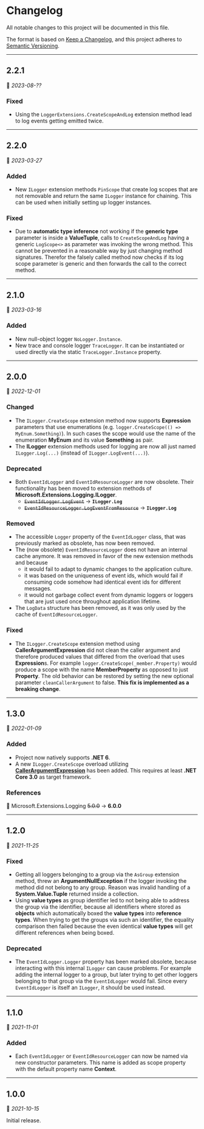 # Changelog

All notable changes to this project will be documented in this file.

The format is based on [Keep a Changelog](https://keepachangelog.com/en/1.0.0/), and this project adheres to [Semantic Versioning](https://semver.org/spec/v2.0.0.html).
___

## 2.2.1

:calendar: _2023-08-??_

### Fixed

- Using the `LoggerExtensions.CreateScopeAndLog` extension method lead to log events getting emitted twice.

___

## 2.2.0

:calendar: _2023-03-27_

### Added

- New `ILogger` extension methods `PinScope` that create log scopes that are not removable and return the same `ILogger` instance for chaining. This can be used when initially setting up logger instances.

### Fixed

- Due to **automatic type inference** not working if the **generic type** parameter is inside a **ValueTuple**, calls to `CreateScopeAndLog` having a generic `LogScope<>` as parameter was invoking the wrong method. This cannot be prevented in a reasonable way by just changing method signatures. Therefor the falsely called method now checks if its log scope parameter is generic and then forwards the call to the correct method.

___

## 2.1.0

:calendar: _2023-03-16_

### Added

- New null-object logger `NoLogger.Instance`.
- New trace and console logger `TraceLogger`. It can be instantiated or used directly via the static `TraceLogger.Instance` property.

___

## 2.0.0

:calendar: _2022-12-01_

### Changed

- The `ILogger.CreateScope` extension method now supports **Expression** parameters that use enumerations (e.g. `logger.CreateScope(() => MyEnum.Something)`). In such cases the scope would use the name of the enumeration **MyEnum** and its value **Something** as pair.
- The **ILogger** extension methods used for logging are now all just named `ILogger.Log(...)` (instead of `ILogger.LogEvent(...)`).

### Deprecated

- Both `EventIdLogger` and `EventIdResourceLogger` are now obsolete. Their functionality has been moved to extension methods of **Microsoft.Extensions.Logging.ILogger**.
	- ~~`EventIdLogger.LogEvent`~~ → **`ILogger.Log`**
	- ~~`EventIdResourceLogger.LogEventFromResource`~~ → **`ILogger.Log`**

### Removed

- The accessible `Logger` property of the `EventIdLogger` class, that was previously marked as obsolete, has now been removed.
- The (now obsolete) `EventIdResourceLogger` does not have an internal cache anymore. It was removed in favor of the new extension methods and because
  - it would fail to adapt to dynamic changes to the application culture.
  - it was based on the uniqueness of event ids, which would fail if consuming code somehow had identical event ids for different messages.
  - it would not garbage collect event from dynamic loggers or loggers that are just used once throughout application lifetime.
- The `LogData` structure has been removed, as it was only used by the cache of `EventIdResourceLogger`.

### Fixed

-   The `ILogger.CreateScope` extension method using **CallerArgumentExpression** did not clean the caller argument and therefore produced values that differed from the overload that uses **Expression**s. For example `logger.CreateScope(_member.Property)` would produce a scope with the name **MemberProperty** as opposed to just **Property**. The old behavior can be restored by setting the new optional parameter `cleanCallerArgument` to false. **This fix is implemented as a breaking change**.

___

## 1.3.0

:calendar: _2022-01-09_

### Added

- Project now natively supports **.NET 6**.
- A new `ILogger.CreateScope` overload utilizing [**CallerArgumentExpression**](https://docs.microsoft.com/en-us/dotnet/api/system.runtime.compilerservices.callerargumentexpressionattribute?view=net-6.0) has been added. This requires at least **.NET Core 3.0** as target framework.

### References

:large_blue_circle: Microsoft.Extensions.Logging ~~5.0.0~~ → **6.0.0**
___

## 1.2.0

:calendar: _2021-11-25_

### Fixed

- Getting all loggers belonging to a group via the `AsGroup` extension method, threw an **ArgumentNullException** if the logger invoking the method did not belong to any group. Reason was invalid handling of a **System.Value.Tuple** returned inside a collection.
- Using **value types** as group identifier led to not being able to address the group via the identifier, because all identifiers where stored as **objects** which automatically boxed the **value types** into **reference types**. When trying to get the groups via such an identifier, the equality comparison then failed because the even identical **value types** will get different references when being boxed.

### Deprecated

- The `EventIdLogger.Logger` property has been marked obsolete, because interacting with this internal `ILogger` can cause problems. For example adding the internal logger to a group, but later trying to get other loggers belonging to that group via the `EventIdLogger` would fail. Since every `EventIdLogger` is itself an `ILogger`, it should be used instead.
___

## 1.1.0

:calendar: _2021-11-01_

### Added

- Each `EventIdLogger` or `EventIdResourceLogger` can now be named via new constructor parameters. This name is added as scope property with the default property name **Context**.
___

## 1.0.0

:calendar: _2021-10-15_

Initial release.